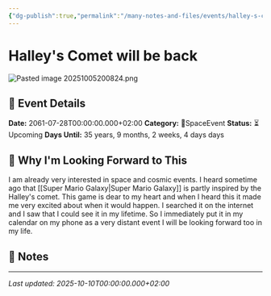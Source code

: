 ```yaml
---
{"dg-publish":true,"permalink":"/many-notes-and-files/events/halley-s-comet-will-be-back/","tags":["event"],"noteIcon":"","created":"2025-10-05T20:04:36.832+02:00","updated":"2025-10-05T20:13:07.642+02:00"}
---
```


# Halley's Comet will be back


![Pasted image 20251005200824.png](/img/user/img/_attachments/Pasted%20image%2020251005200824.png)

## 📅 Event Details

**Date:** 2061-07-28T00:00:00.000+02:00 
**Category:** 🌌SpaceEvent 
**Status:** ⏳ Upcoming 
**Days Until:** 35 years, 9 months, 2 weeks, 4 days days

## 🎯 Why I'm Looking Forward to This

I am already very interested in space and cosmic events. I heard sometime ago that [[Super Mario Galaxy\|Super Mario Galaxy]] is partly inspired by the Halley's comet. 
This game is dear to my heart and when I heard this it made me very excited about when it would happen. I searched it on the internet and I saw that I could see it in my lifetime. So I immediately put it in my calendar on my phone as a very distant event I will be looking forward too in my life. 

## 📝 Notes



---

_Last updated: 2025-10-10T00:00:00.000+02:00_